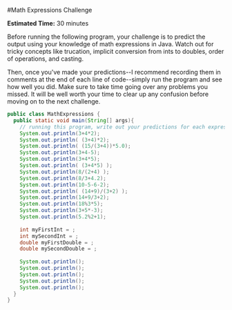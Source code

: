 #Math Expressions Challenge

**Estimated Time:** 30 minutes

Before running the following program, your challenge is to predict the output using your knowledge of math expressions in Java. Watch out for tricky concepts like trucation, implicit conversion from ints to doubles, order of operations, and casting.

Then, once you've made your predictions--I recommend recording them in comments at the end of each line of code--simply run the program and see how well you did. Make sure to take time going over any problems you missed. It will be well worth your time to clear up any confusion before moving on to the next challenge.

```java
public class MathExpressions {
  public static void main(String[] args){
    // running this program, write out your predictions for each expression
    System.out.println(3+4*2);
    System.out.println( (3+4)*2);
    System.out.println( (15/(3+4))*5.0);
    System.out.println(3+4-5);
    System.out.println(3+4*5);
    System.out.println( (3+4*5) );
    System.out.println(8/(2+4) );
    System.out.println(8/3+4.2);
    System.out.println(10-5-6-2);
    System.out.println( (14+9)/(3+2) );
    System.out.println(14+9/3+2);
    System.out.println(18%3*5);
    System.out.println(3+5*-3);
    System.out.println(5.2%2+1);
    
    int myFirstInt = ;
    int mySecondInt = ;
    double myFirstDouble = ;
    double mySecondDouble = ;
    
    System.out.println();
    System.out.println();
    System.out.println();
    System.out.println();
    System.out.println();
  }
}
```
